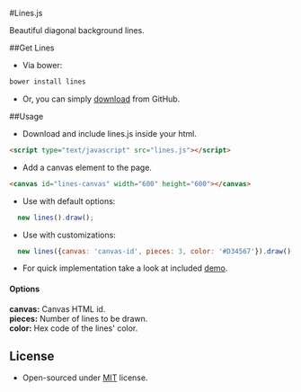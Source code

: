 #Lines.js


Beautiful diagonal background lines.

##Get Lines
* Via bower:  

```bash
bower install lines
```
* Or, you can simply [download](https://github.com/dbtek/lines/archive/1.0.0.zip) from GitHub.

##Usage

* Download and include lines.js inside your html.
```html  
<script type="text/javascript" src="lines.js"></script>
```

* Add a canvas element to the page.
```html  
<canvas id="lines-canvas" width="600" height="600"></canvas>
```

* Use with default options:

```javascript  
  new lines().draw();
```
* Use with customizations:

```javascript  
  new lines({canvas: 'canvas-id', pieces: 3, color: '#D34567'}).draw();
```

* For quick implementation take a look at included [demo](https://github.com/dbtek/lines/blob/master/demo.html).

#### Options
**canvas:** Canvas HTML id.  
**pieces:** Number of lines to be drawn.  
**color:** Hex code of the lines' color.  

## License
* Open-sourced under [MIT](http://opensource.org/licenses/MIT) license.
